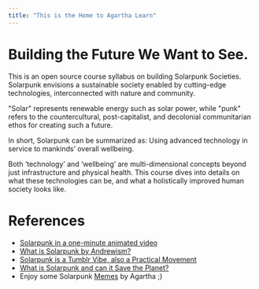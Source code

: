 ```yaml
---
title: "This is the Home to Agartha Learn"
---
```


# Building the Future We Want to See.

This is an open source course syllabus on building Solarpunk Societies. Solarpunk envisions a sustainable society enabled by cutting-edge technologies, interconnected with nature and community. 

"Solar" represents renewable energy such as solar power, while "punk" refers to the countercultural, post-capitalist, and decolonial communitarian ethos for creating such a future.

In short, Solarpunk can be summarized as: Using advanced technology in service to mankinds’ overall wellbeing.

Both ‘technology’ and ‘wellbeing’ are multi-dimensional concepts beyond just infrastructure and physical health. This course dives into details on what these technologies can be, and what a holistically improved human society looks like.

# References
- [Solarpunk in a one-minute animated video](https://www.youtube.com/watch?v=z-Ng5ZvrDm4&ab_channel=THELINE)
- [What is Solarpunk by Andrewism?](https://www.youtube.com/watch?v=hHI61GHNGJM)
- [Solarpunk is a Tumblr Vibe, also a Practical Movement](https://builtin.com/greentech/solarpunk)
- [What is Solarpunk and can it Save the Planet?](https://www.bbc.com/news/business-57761297)
- Enjoy some Solarpunk [Memes](https://www.notion.so/e206a8cfb91341d9a4e445374e593b4f) by Agartha ;)
